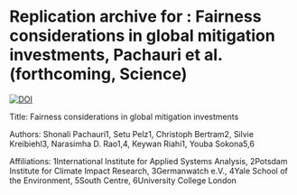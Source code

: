 # Replication archive for : Fairness considerations in global mitigation investments, Pachauri et al. (forthcoming, Science) 

<a href="https://zenodo.org/badge/latestdoi/563961776"><img src="https://zenodo.org/badge/563961776.svg" alt="DOI"></a>

Title: Fairness considerations in global mitigation investments

Authors: Shonali Pachauri1, Setu Pelz1, Christoph Bertram2, Silvie Kreibiehl3, Narasimha D. Rao1,4, Keywan Riahi1, Youba Sokona5,6

Affiliations: 1International Institute for Applied Systems Analysis, 2Potsdam Institute for Climate Impact Research, 3Germanwatch e.V., 4Yale School of the Environment, 5South Centre, 6University College London	
